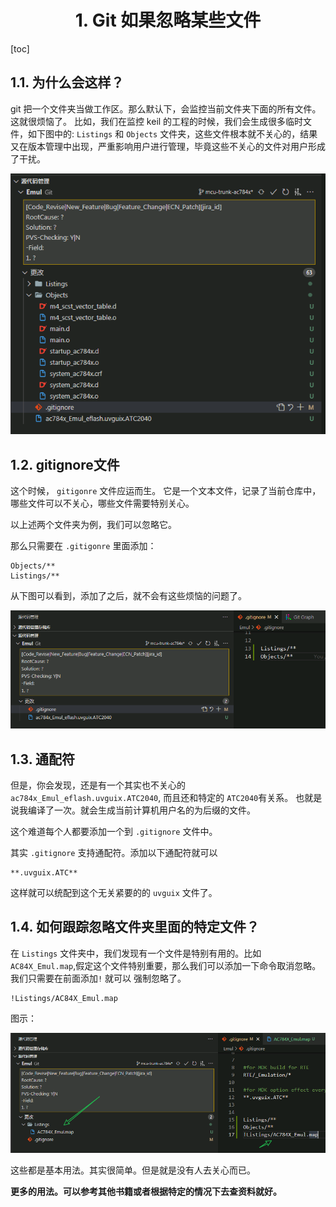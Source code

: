 <div align=center>

# 1. Git 如果忽略某些文件
</div>

[toc]

## 1.1. 为什么会这样？

git 把一个文件夹当做工作区。那么默认下，会监控当前文件夹下面的所有文件。 这就很烦恼了。
比如，我们在监控 keil 的工程的时候，我们会生成很多临时文件，如下图中的: `Listings`  和 `Objects` 文件夹，这些文件根本就不关心的，结果又在版本管理中出现，严重影响用户进行管理，毕竟这些不关心的文件对用户形成了干扰。

![烦人的bother](image/git-bother.png)

## 1.2. gitignore文件

这个时候， `gitigonre` 文件应运而生。 它是一个文本文件，记录了当前仓库中，哪些文件可以不关心，哪些文件需要特别关心。


以上述两个文件夹为例，我们可以忽略它。

那么只需要在 `.gitigonre` 里面添加：

```ignore
Objects/**
Listings/**
```
从下图可以看到，添加了之后，就不会有这些烦恼的问题了。

![no bother](image/git-bother-ignore.png)


## 1.3. 通配符
但是，你会发现，还是有一个其实也不关心的`ac784x_Emul_eflash.uvguix.ATC2040`, 而且还和特定的 `ATC2040`有关系。 也就是说我编译了一次。就会生成当前计算机用户名的为后缀的文件。

这个难道每个人都要添加一个到 `.gitignore` 文件中。

其实 `.gitignore` 支持通配符。添加以下通配符就可以
```
**.uvguix.ATC**
```

这样就可以统配到这个无关紧要的的 `uvguix` 文件了。

## 1.4. 如何跟踪忽略文件夹里面的特定文件？

在 `Listings` 文件夹中，我们发现有一个文件是特别有用的。比如 `AC84X_Emul.map`,假定这个文件特别重要，那么我们可以添加一下命令取消忽略。我们只需要在前面添加`!` 就可以 强制忽略了。

```
!Listings/AC84X_Emul.map
```
图示：

![取消忽略特定文件](image/git-unignore.png)


这些都是基本用法。其实很简单。但是就是没有人去关心而已。


**更多的用法。可以参考其他书籍或者根据特定的情况下去查资料就好。**